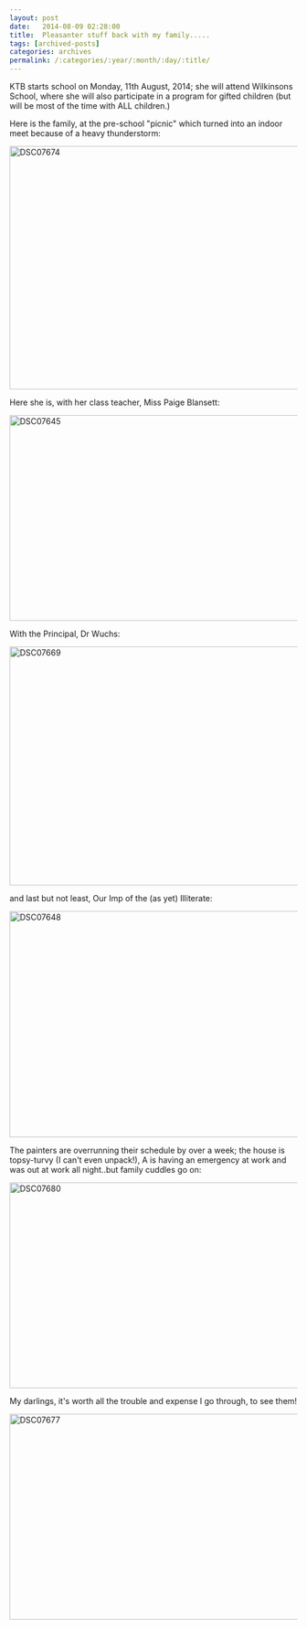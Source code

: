 ```yaml
---
layout: post
date:	2014-08-09 02:28:00
title:  Pleasanter stuff back with my family.....
tags: [archived-posts]
categories: archives
permalink: /:categories/:year/:month/:day/:title/
---
```

KTB starts school on Monday, 11th August, 2014; she will attend Wilkinsons School, where she will also participate in a program for gifted children (but will be most of the time with ALL children.)

Here is the family, at the pre-school "picnic" which turned into an indoor meet because of a heavy thunderstorm:

<a href="https://www.flickr.com/photos/86494503@N00/14675510678" title="DSC07674 by mohandep, on Flickr"><img src="https://farm6.staticflickr.com/5558/14675510678_a5961422fc_z.jpg" width="640" height="426" alt="DSC07674"></a>

Here she is, with her class teacher, Miss Paige Blansett:

<a href="https://www.flickr.com/photos/86494503@N00/14861787362" title="DSC07645 by mohandep, on Flickr"><img src="https://farm4.staticflickr.com/3882/14861787362_d1accd30a6_z.jpg" width="640" height="360" alt="DSC07645"></a>


With the Principal, Dr Wuchs:

<a href="https://www.flickr.com/photos/86494503@N00/14839143996" title="DSC07669 by mohandep, on Flickr"><img src="https://farm6.staticflickr.com/5567/14839143996_ed81a2e2d1_z.jpg" width="640" height="418" alt="DSC07669"></a>

and last but not least, Our Imp of the (as yet) Illiterate:

<a href="https://www.flickr.com/photos/86494503@N00/14861787242" title="DSC07648 by mohandep, on Flickr"><img src="https://farm6.staticflickr.com/5583/14861787242_ff20fa5a7f_z.jpg" width="640" height="396" alt="DSC07648"></a>

The painters are overrunning their schedule by over a week; the house is topsy-turvy (I can't even unpack!), A is having an emergency at work and was out at work all night..but family cuddles go on:

<a href="https://www.flickr.com/photos/86494503@N00/14862104275" title="DSC07680 by mohandep, on Flickr"><img src="https://farm4.staticflickr.com/3854/14862104275_36849a3aa1_z.jpg" width="640" height="360" alt="DSC07680"></a>

My darlings, it's worth all the trouble and expense I go through, to see them!

<a href="https://www.flickr.com/photos/86494503@N00/14675484049" title="DSC07677 by mohandep, on Flickr"><img src="https://farm6.staticflickr.com/5584/14675484049_f29fa1ed35_z.jpg" width="640" height="360" alt="DSC07677"></a>
